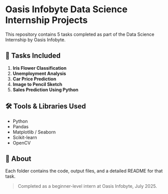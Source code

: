 # Oasis Infobyte Data Science Internship Projects

This repository contains 5 tasks completed as part of the Data Science Internship by Oasis Infobyte.

## 📁 Tasks Included

1. **Iris Flower Classification**
2. **Unemployment Analysis**
3. **Car Price Prediction**
4. **Image to Pencil Sketch**
5. **Sales Prediction Using Python**

## 🛠️ Tools & Libraries Used
- Python
- Pandas
- Matplotlib / Seaborn
- Scikit-learn
- OpenCV

## 💼 About
Each folder contains the code, output files, and a detailed README for that task.

> Completed as a beginner-level intern at Oasis Infobyte, July 2025.
